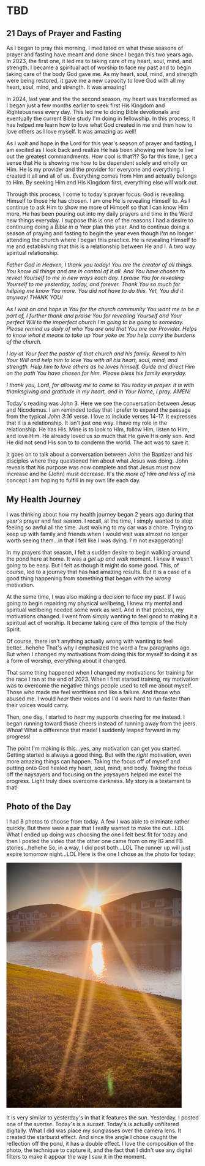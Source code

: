 # TBD

## 21 Days of Prayer and Fasting

As I began to pray this morning, I meditated on what these seasons of prayer and fasting have meant and done since I began this two years ago. In 2023, the first one, it led me to taking care of my heart, soul, mind, and strength. I became a spiritual act of worship to face my past and to begin taking care of the body God gave me. As my heart, soul, mind, and strength were being restored, it gave me a new capacity to love God with all my heart, soul, mind, and strength. It was amazing!

In 2024, last year and the the second season, my heart was transformed as I began just a few months earlier to seek first His Kingdom and Righteousness every day. This led me to doing Bible devotionals and eventually the current Bible study I'm doing in fellowship. In this process, it has helped me learn how to love what God created in me and then how to love others as I love myself. It was amazing as well!

As I wait and hope in the Lord for this year's season of prayer and fasting, I am excited as I look back and realize He has been showing me how to live out the greatest commandments. How cool is that?!? So far this time, I get a sense that He is showing me how to be dependent solely and wholly on Him. He is my provider and the provider for everyone and everything. I created it all and all of us. Everything comes from Him and actually belongs to Him. By seeking Him and His Kingdom first, everything else will work out.

Through this process, I come to today's prayer focus. God is revealing Himself to those He has chosen. I am one He is revealing Himself to. As I continue to ask Him to show me more of Himself so that I can know Him more, He has been pouring out into my daily prayers and time in the Word new things everyday. I suppose this is one of the reasons I had a desire to continuing doing a *Bible in a Year* plan this year. And to continue doing a season of praying and fasting to begin the year even though I'm no longer attending the church where I began this practice. He is revealing Himself to me and establishing that this is a relationship between He and I. A two way spiritual relationship.

*Father God in Heaven, I thank you today! You are the creator of all things. You know all things and are in control of it all. And You have chosen to reveal Yourself to me in new ways each day. I praise You for revealing Yourself to me yesterday, today, and forever. Thank You so much for helping me know You more. You did not have to do this. Yet, You did it anyway! THANK YOU!*

*As I wait on and hope in You for the church community You want me to be a part of, I further thank and praise You for revealing Yourself and Your perfect Will to the imperfect church I'm going to be going to someday. Please remind us daily of who You are and that You are our Provider. Helps to know what it means to take up Your yoke as You help carry the burdens of the church.*

*I lay at Your feet the pastor of that church and his family. Reveal to him Your Will and help him to love You with all his heart, soul, mind, and strength. Help him to love others as he loves himself. Guide and direct Him on the path You have chosen for him. Please bless his family everyday.*

*I thank you, Lord, for allowing me to come to You today in prayer. It is with thanksgiving and gratitude in my heart, and in Your Name, I pray. AMEN!*

Today's reading was John 3. Here we see the conversation between Jesus and Nicodemus. I am reminded today that I prefer to expand the passage from the typical *John 3:16* verse. I love to include verses 14-17. It expresses that it is a relationship. It isn't just one way. I have my role in the relationship. He has His. Mine is to look to Him, follow Him, listen to Him, and love Him. He already loved us so much that He gave His only son. And He did not send His son to to condemn the world. The act was to save it.

It goes on to talk about a conversation between John the Baptizer and his disciples where they questioned him about what Jesus was doing. John reveals that his purpose was now complete and that Jesus must now increase and he (John) must decrease. It's the *more of Him and less of me* concept I am hoping to fulfill in my own life each day.

## My Health Journey

I was thinking about how my health journey began 2 years ago during that year's prayer and fast season. I recall, at the time, I simply wanted to stop feeling so awful all the time. Just walking to my car was a chore. Trying to keep up with family and friends when I would visit was almost no longer worth seeing them...in that I felt like I was dying. I'm not exaggerating!

In my prayers that season, I felt a sudden desire to begin walking around the pond here at home. It was a *get up and walk* moment. I knew it wasn't going to be easy. But I felt as though it might do some good. This, of course, led to a journey that has had amazing results. But it is a case of a good thing happening from something that began with the *wrong* motivation.

At the same time, I was also making a decision to face my past. If I was going to begin repairing my physical wellbeing, I knew my mental and spiritual wellbeing needed some work as well. And in that process, my motivations changed. I went from simply wanting to feel good to making it a spiritual act of worship. It became taking care of *this* temple of the Holy Spirit.

Of course, there isn't anything actually wrong with wanting to feel better...hehehe That's why I emphasized the word a few paragraphs ago. But when I changed my motivations from doing this for myself to doing it as a form of worship, everything about it changed.

That same thing happened when I changed my motivations for training for the race I ran at the end of 2023. When I first started training, my motivation was to overcome the negative things people used to tell me about myself. Those who made me feel worthless and like a failure. And those who abused me. I would *hear* their voices and I'd work hard to run faster than their voices would carry.

Then, one day, I started to *hear* my supports cheering for me instead. I began running toward those cheers instead of running away from the jeers. Whoa! What a difference that made! I suddenly leaped forward in my progress!

The point I'm making is this...yes, any motivation can get you started. Getting started is always a good thing. But with the *right* motivation, even more amazing things can happen. Taking the focus off of myself and putting onto God healed my heart, soul, mind, and body. Taking the focus off the naysayers and focusing on the *yay*sayers helped me excel the progress. Light truly does overcome darkness. My story is a testament to that!

## Photo of the Day

I had 8 photos to choose from today. A few I was able to eliminate rather quickly. But there were a pair that I really wanted to make the cut...LOL What I ended up doing was choosing the one I felt best fit for today and then I posted the video that the other one came from on my IG and FB stories...hehehe So, in a way, I did post both...LOL The runner up will just expire tomorrow night...LOL Here is the one I chose as the photo for today:

![Sunset](./media/IMG_4947.jpeg)

It is very similar to yesterday's in that it features the sun. Yesterday, I posted one of the *sunrise*. Today's is a *sunset*. Today's is actually unfiltered digitally. What I did was place my sunglasses over the camera lens. It created the starburst effect. And since the angle I chose caught the reflection off the pond, it has a double effect. I love the composition of the photo, the technique to capture it, and the fact that I didn't use any digital filters to make it appear the way I saw it in the moment.

